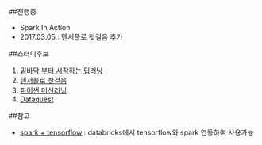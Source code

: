 ##진행중
- Spark In Action
- 2017.03.05 : 텐서플로 첫걸음 추가

##스터디후보
1. [밑바닥 부터 시작하는 딥러닝](http://www.yes24.com/searchcorner/Search?keywordAd=&keyword=&domain=ALL&qdomain=%C0%FC%C3%BC&Wcode=001_005&query=%B5%F6%B7%AF%B4%D7)
2. [텐서플로 첫걸음](http://www.yes24.com/24/goods/30547754?scode=032&OzSrank=4)
3. [파이썬 머신러닝](http://www.yes24.com/24/goods/35242117?scode=029)
4. [Dataquest](https://www.dataquest.io/home)

##참고
- [spark + tensorflow](https://docs.databricks.com/applications/deep-learning/tensorflow.html) : databricks에서 tensorflow와 spark 연동하여 사용가능
